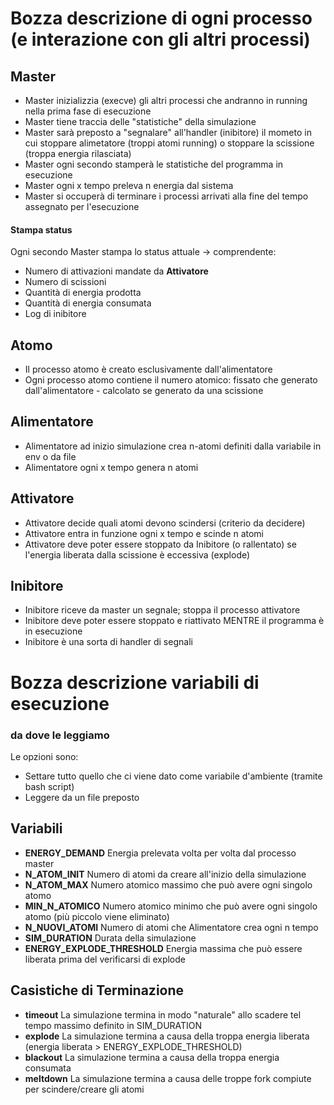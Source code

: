 # Bozza descrizione di ogni processo (e interazione con gli altri processi)

## Master
- Master inizializzia (execve) gli altri processi che andranno in running nella prima fase di esecuzione
- Master tiene traccia delle "statistiche" della simulazione
- Master sarà preposto a "segnalare" all'handler (inibitore) il mometo in cui stoppare alimetatore (troppi atomi running) o stoppare la scissione (troppa energia rilasciata) 
- Master ogni secondo stamperà le statistiche del programma in esecuzione
- Master ogni x tempo preleva n energia dal sistema
- Master si occuperà di terminare i processi arrivati alla fine del tempo assegnato per l'esecuzione
#### Stampa status
Ogni secondo Master stampa lo status attuale -> comprendente:
- Numero di attivazioni mandate da **Attivatore**
- Numero di scissioni
- Quantità di energia prodotta
- Quantità di energia consumata
- Log di inibitore

## Atomo
- Il processo atomo è creato esclusivamente dall'alimentatore
- Ogni processo atomo contiene il numero atomico: fissato che generato dall'alimentatore - calcolato se generato da una scissione

## Alimentatore
- Alimentatore ad inizio simulazione crea n-atomi definiti dalla variabile in env o da file
- Alimentatore ogni x tempo genera n atomi

## Attivatore
- Attivatore decide quali atomi devono scindersi (criterio da decidere)
- Attivatore entra in funzione ogni x tempo e scinde n atomi
- Attivatore deve poter essere stoppato da Inibitore (o rallentato) se l'energia liberata dalla scissione è eccessiva (explode)

## Inibitore
- Inibitore riceve da master un segnale; stoppa il processo attivatore
- Inibitore deve poter essere stoppato e riattivato MENTRE il programma è in esecuzione
- Inibitore è una sorta di handler di segnali

# Bozza descrizione variabili di esecuzione

### da dove le leggiamo
Le opzioni sono:
- Settare tutto quello che ci viene dato come variabile d'ambiente (tramite bash script)
- Leggere da un file preposto

## Variabili
- **ENERGY_DEMAND**
    Energia prelevata volta per volta dal processo master
- **N_ATOM_INIT**
    Numero di atomi da creare all'inizio della simulazione
- **N_ATOM_MAX**
    Numero atomico massimo che può avere ogni singolo atomo
- **MIN_N_ATOMICO**
    Numero atomico minimo che può avere ogni singolo atomo (più piccolo viene eliminato)
- **N_NUOVI_ATOMI**
    Numero di atomi che Alimentatore crea ogni n tempo
- **SIM_DURATION**
    Durata della simulazione
- **ENERGY_EXPLODE_THRESHOLD**
    Energia massima che può essere liberata prima del verificarsi di explode

## Casistiche di Terminazione

- **timeout**
    La simulazione termina in modo "naturale" allo scadere tel tempo massimo definito in SIM_DURATION
- **explode**
    La simulazione termina a causa della troppa energia liberata (energia liberata > ENERGY_EXPLODE_THRESHOLD)
- **blackout**
    La simulazione termina a causa della troppa energia consumata
- **meltdown**
    La simulazione termina a causa delle troppe fork compiute per scindere/creare gli atomi